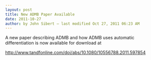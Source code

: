 ```yaml
---
layout: post
title: New ADMB Paper Available
date: 2011-10-27
author: by John Sibert — last modified Oct 27, 2011 06:23 AM
---
```

A new paper describing ADMB and how ADMB uses automatic differentiation is now available for download at

http://www.tandfonline.com/doi/abs/10.1080/10556788.2011.597854
